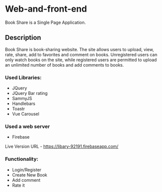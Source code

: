 # Web-and-front-end
Book Share is a Single Page Application.
## Description
Book Share is book-sharing website. The site allows users to upload, view, rate, share, add to favorites and comment on books. Unregistered users can only watch books on the site, while registered users are permitted to upload an unlimited number of books and add comments to books.

### Used Libraries:
- JQuery
- JQuery Bar rating
- SammyJS
- Handlebars
- Toastr
- Vue Carousel
### Used a web server
- Firebase

Live Version URL - https://libary-92191.firebaseapp.com/

### Functionality:
- Login/Register
- Create New Book
- Add comment
- Rate it
